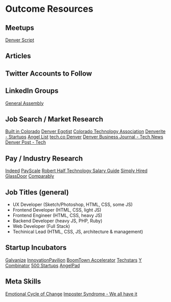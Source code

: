 # Outcome Resources

## Meetups

[Denver Script](https://www.meetup.com/DenverScript/)

## Articles

[]()

## Twitter Accounts to Follow

[]()

## LinkedIn Groups
[General Assembly](https://www.linkedin.com/edu/alumni?id=150005&trk=edu-up-nav-menu-alumni)

## Job Search / Market Research

[Built in Colorado](www.builtincolorado.com)
[Denver Egotist](www.thedenveregotist.com/)
[Colorado Technology Association](www.coloradotechnology.org/)
[Denverite - Startups](www.denverite.com/category/business/denver-startups/)
[Angel List](www.angellist.com)
[tech.co Denver](tech.co/city/denver)
[Denver Business Journal - Tech News](www.bizjournals.com/denver/industry-news/technology)
[Denver Post - Tech](www.denverpost.com/business/colorado-technology/)

## Pay / Industry Research

[Indeed](www.indeed.com/salary)
[PayScale](www.payscale.com/)
[Robert Half Technology Salary Guide](https://www.roberthalf.com/workplace-research/salary-guides)
[Simply Hired](www.simplyhired.com/salaries.html)
[GlassDoor](https://www.glassdoor.com)
[Comparably](https://www.comparably.com/)

## Job Titles (general)

- UX Developer (Sketch/Photoshop, HTML, CSS, some JS)
- Frontend Developer (HTML, CSS, light JS)
- Frontend Engineer (HTML, CSS, heavy JS)
- Backend Developer (heavy JS, PHP, Ruby)
- Web Developer (Full Stack)
- Techinical Lead (HTML, CSS, JS, architecture & management)

## Startup Incubators

[Galvanize](http://www.galvanize.com/become-a-member/)
[InnovationPavilion](www.InnovationPavilion.com/)
[BoomTown Accelerator](www.boomtownaccelerator.com/)
[Techstars](www.techstars.com/programs/boulder-program/)
[Y Combinator](https://www.ycombinator.com/)
[500 Startups](500.co/)
[AngelPad](angelpad.org/)


## Meta Skills

[Emotional Cycle of Change](http://65.media.tumblr.com/83daa5739159b1b193664466a5bc55ed/tumblr_nfxsazVp0Y1tp5jhzo1_1280.png)
[Imposter Syndrome - We all have it](https://davidwalsh.name/impostor-syndrome)
